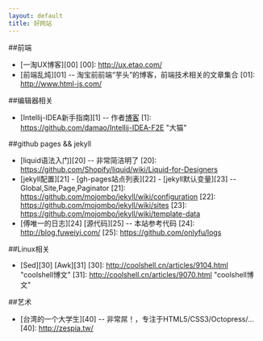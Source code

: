 ```yaml
---
layout: default
title: 好网站
---
```

##前端
+ [一淘UX博客][00]
[00]: http://ux.etao.com/
+ [前端乱炖][01] -- 淘宝前前端“芋头”的博客，前端技术相关的文章集合
[01]: http://www.html-js.com/

##编辑器相关
+ [Intellij-IDEA新手指南][1] -- 作者[博客](http://ooxx.me/)
[1]: https://github.com/damao/Intellij-IDEA-F2E "大猫"

##github pages && jekyll
+ [liquid语法入门][20] -- 非常简洁明了
[20]: https://github.com/Shopify/liquid/wiki/Liquid-for-Designers
+ [jekyll配置][21] - [gh-pages站点列表][22] - [jekyll默认变量][23] -- Global,Site,Page,Paginator
[21]: https://github.com/mojombo/jekyll/wiki/configuration
[22]: https://github.com/mojombo/jekyll/wiki/sites
[23]: https://github.com/mojombo/jekyll/wiki/template-data
+ [傅唯一的日志][24] [源代码][25] -- 本站参考代码
[24]: http://blog.fuweiyi.com/
[25]: https://github.com/onlyfu/logs

##Linux相关
+ [Sed][30] [Awk][31]
[30]: http://coolshell.cn/articles/9104.html "coolshell博文"
[31]: http://coolshell.cn/articles/9070.html "coolshell博文"

##艺术
+ [台湾的一个大学生][40] -- 非常屌！，专注于HTML5/CSS3/Octopress/...
[40]: http://zespia.tw/